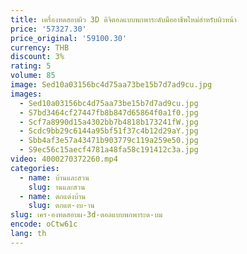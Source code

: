 ```yaml
---
title: เครื่องทดสอบผิว 3D ดิจิตอลแบบพกพาระดับมืออาชีพใหม่สําหรับผิวหน้า
price: '57327.30'
price_original: '59100.30'
currency: THB
discount: 3%
rating: 5
volume: 85
image: Sed10a03156bc4d75aa73be15b7d7ad9cu.jpg
images:
  - Sed10a03156bc4d75aa73be15b7d7ad9cu.jpg
  - S7bd3464cf27447fb8b847d65864f0a1f0.jpg
  - Scf7a8990d15a4302bb7b4818b173241fW.jpg
  - Scdc9bb29c6144a95bf51f37c4b12d29aY.jpg
  - Sbb4af3e57a43471b903779c119a259e50.jpg
  - S9ec56c15aecf4781a48fa58c191412c3a.jpg
video: 4000270372260.mp4
categories:
  - name: บ้านและสวน
    slug: านและสวน
  - name: ตกแต่งบ้าน
    slug: ตกแต-งบ-าน
slug: เคร-องทดสอบผ-3d-ตอลแบบพกพาระด-บม
encode: oCtw61c
lang: th
---
```

  